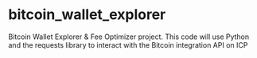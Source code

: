 # bitcoin_wallet_explorer
Bitcoin Wallet Explorer &amp; Fee Optimizer project. This code will use Python and the requests library to interact with the Bitcoin integration API on ICP

